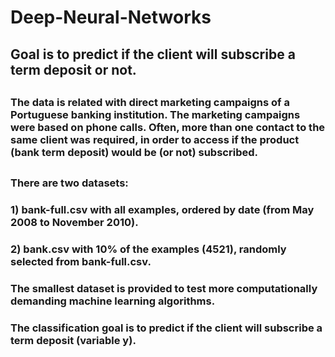 # Deep-Neural-Networks
## Goal is to predict if the client will subscribe a term deposit or not.
##                                                                                                                   
### The data is related with direct marketing campaigns of a Portuguese banking institution. The marketing campaigns were based on phone calls. Often, more than one contact to the same client was required, in order to access if the product (bank term deposit) would be (or not) subscribed. 
##                                                                                                                        
### There are two datasets: 
###      1) bank-full.csv with all examples, ordered by date (from May 2008 to November 2010).
###      2) bank.csv with 10% of the examples (4521), randomly selected from bank-full.csv.

### The smallest dataset is provided to test more computationally demanding machine learning algorithms.

### The classification goal is to predict if the client will subscribe a term deposit (variable y).
